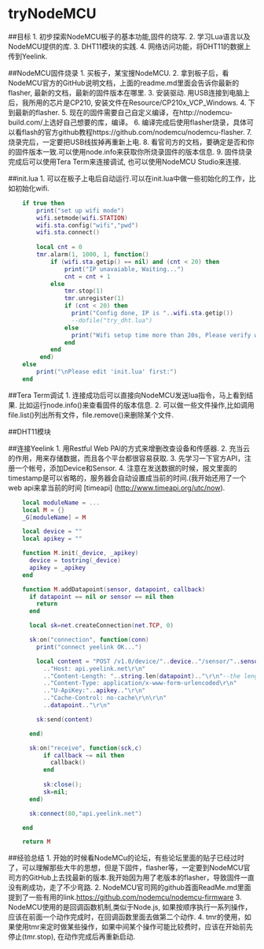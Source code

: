 # tryNodeMCU
##目标
    1. 初步探索NodeMCU板子的基本功能,固件的烧写.
    2. 学习Lua语言以及NodeMCU提供的库.
    3. DHT11模块的实践.
    4. 网络访问功能，将DHT11的数据上传到Yeelink.
	
##NodeMCU固件烧录
    1. 买板子，某宝搜NodeMCU.
    2. 拿到板子后，看NodeMCU官方的GitHub说明文档，上面的readme.md里面会告诉你最新的flasher, 最新的文档，最新的固件版本在哪里.
	3. 安装驱动. 用USB连接到电脑上后，我所用的芯片是CP210, 安装文件在Resource/CP210x_VCP_Windows.
    4. 下到最新的flasher.
    5. 现在的固件需要自己自定义编译，在http://nodemcu-build.com/上选好自己想要的库，编译。
    6. 编译完成后使用flasher烧录，具体可以看flash的官方github教程https://github.com/nodemcu/nodemcu-flasher.
	7. 烧录完后，一定要把USB线拔掉再重新上电.
    8. 看官司方的文档，要确定是否和你的固件版本一致.可以使用node.info来获取你所烧录固件的版本信息.
	9. 固件烧录完成后可以使用Tera Term来连接调试, 也可以使用NodeMCU Studio来连接.
	
##init.lua
	1. 可以在板子上电后自动运行.可以在init.lua中做一些初始化的工作，比如初始化wifi.
```lua
	if true then
		print("set up wifi mode")
		wifi.setmode(wifi.STATION)
		wifi.sta.config("wifi","pwd")
		wifi.sta.connect()
		
		local cnt = 0
		tmr.alarm(1, 1000, 1, function() 
			if (wifi.sta.getip() == nil) and (cnt < 20) then 
				print("IP unavaiable, Waiting...")
				cnt = cnt + 1 
			else 
				tmr.stop(1)
				tmr.unregister(1)
				if (cnt < 20) then 
				  print("Config done, IP is "..wifi.sta.getip())
				  --dofile("try_dht.lua")
				else 
				  print("Wifi setup time more than 20s, Please verify wifi.sta.config() function. Then re-download the file.")
				end
			end 
		 end)
	else
		print("\nPlease edit 'init.lua' first:")
	end
```


##Tera Term调试
	1. 连接成功后可以直接向NodeMCU发送lua指令，马上看到结果. 比如运行node.info()来查看固件的版本信息.
	2. 可以做一些文件操作,比如调用file.list()列出所有文件，file.remove()来删除某个文件.
	
##DHT11模块
	

##连接Yeelink
	1. 用Restful Web PAI的方式来增删改查设备和传感器.
	2. 充当云的作用，用来存储数据，而且各个平台都很容易获取.
	3. 先学习一下官方API，注册一个帐号，添加Device和Sensor.
	4. 注意在发送数据的时候，报文里面的timestamp是可以省略的，服务器会自动设置成当前的时间.(我开始还用了一个web api来拿当前的时间 [timeapi] (http://www.timeapi.org/utc/now).
	
```lua
	local moduleName = ...
	local M = {}
	_G[moduleName] = M

	local device = ""
	local apikey = ""

	function M.init(_device, _apikey)
	  device = tostring(_device)
	  apikey = _apikey
	end

	function M.addDatapoint(sensor, datapoint, callback)
	  if datapoint == nil or sensor == nil then
		return
	  end

	  local sk=net.createConnection(net.TCP, 0)

	  sk:on("connection", function(conn)
		print("connect yeelink OK...")

		local content = "POST /v1.0/device/"..device.."/sensor/"..sensor.."/datapoints HTTP/1.1\r\n"
		  .."Host: api.yeelink.net\r\n"
		  .."Content-Length: "..string.len(datapoint).."\r\n"--the length of json is important
		  .."Content-Type: application/x-www-form-urlencoded\r\n"
		  .."U-ApiKey:"..apikey.."\r\n"
		  .."Cache-Control: no-cache\r\n\r\n"
		  ..datapoint.."\r\n"

		sk:send(content)

	  end)

	  sk:on("receive", function(sck,c)
		  if callback ~= nil then
			callback()
		  end
		  
		  sk:close();
		  sk=nil;
	  end)

	  sk:connect(80,"api.yeelink.net")

	end

	return M
```

##经验总结
    1. 开始的时候看NodeMCu的论坛，有些论坛里面的贴子已经过时了，可以理解那些大牛的思想，但是下固件，flasher等，一定要到NodeMCU官司方的GitHub上去找最新的版本.我开始因为用了老版本的flasher，导致固件一直没有刷成功，走了不少弯路.
    2. NodeMCU官司网的github首面ReadMe.md里面提到了一些有用的link.https://github.com/nodemcu/nodemcu-firmware
    3. NodeMCU使用的是回调函数机制,类似于Node.js, 如果按顺序执行一系列操作，应该在前面一个动作完成时，在回调函数里面去做第二个动作.
    4. tmr的使用，如果使用tmr来定时做某些操作，如果中间某个操作可能比较费时，应该在开始前先停止(tmr.stop), 在动作完成后再重新启动.

